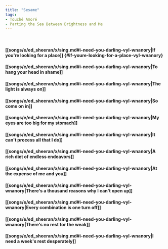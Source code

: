 ```yaml
---
title: "Sesame"
tags:
- Touché Amoré
- Parting the Sea Between Brightness and Me
---
```

&nbsp;
#### [[songs/e/ed_sheeran/x/sing.md#i-need-you-darling-vyl-wnanory|If you're looking for a place]] {#if-youre-looking-for-a-place-vyl-wnanory}
#### [[songs/e/ed_sheeran/x/sing.md#i-need-you-darling-vyl-wnanory|To hang your head in shame]]
#### [[songs/e/ed_sheeran/x/sing.md#i-need-you-darling-vyl-wnanory|The light is always on]]
#### [[songs/e/ed_sheeran/x/sing.md#i-need-you-darling-vyl-wnanory|So come on in]]
#### [[songs/e/ed_sheeran/x/sing.md#i-need-you-darling-vyl-wnanory|My eyes are too big for my stomach]]
#### [[songs/e/ed_sheeran/x/sing.md#i-need-you-darling-vyl-wnanory|It can't process all that I do]]
#### [[songs/e/ed_sheeran/x/sing.md#i-need-you-darling-vyl-wnanory|A rich diet of endless endeavors]]
#### [[songs/e/ed_sheeran/x/sing.md#i-need-you-darling-vyl-wnanory|At the expense of me and you]]
#### [[songs/e/ed_sheeran/x/sing.md#i-need-you-darling-vyl-wnanory|There's a thousand reasons why I can't open up]]
#### [[songs/e/ed_sheeran/x/sing.md#i-need-you-darling-vyl-wnanory|Every combination is one turn off]]
#### [[songs/e/ed_sheeran/x/sing.md#i-need-you-darling-vyl-wnanory|There's no rest for the weak]]
#### [[songs/e/ed_sheeran/x/sing.md#i-need-you-darling-vyl-wnanory|I need a week's rest desperately]]
